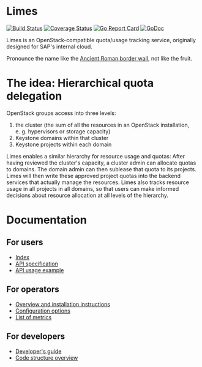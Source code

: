 # Limes

[![Build Status](https://travis-ci.org/sapcc/limes.svg?branch=master)](https://travis-ci.org/sapcc/limes)
[![Coverage Status](https://coveralls.io/repos/github/sapcc/limes/badge.svg?branch=master)](https://coveralls.io/github/sapcc/limes?branch=master)
[![Go Report Card](https://goreportcard.com/badge/github.com/sapcc/limes)](https://goreportcard.com/report/github.com/sapcc/limes)
[![GoDoc](https://godoc.org/github.com/sapcc/limes?status.svg)](https://godoc.org/github.com/sapcc/limes)

Limes is an OpenStack-compatible quota/usage tracking service, originally designed for SAP's internal cloud.

Pronounce the name like the [Ancient Roman border wall][wp-limes], not like the fruit.

# The idea: Hierarchical quota delegation

OpenStack groups access into three levels:

1. the cluster (the sum of all the resources in an OpenStack installation, e.&nbsp;g.&nbsp;hypervisors or storage capacity)
2. Keystone domains within that cluster
3. Keystone projects within each domain

Limes enables a similar hierarchy for resource usage and quotas: After having reviewed the cluster's capacity, a cluster
admin can allocate quotas to domains. The domain admin can then sublease that quota to its projects. Limes will then
write these approved project quotas into the backend services that actually manage the resources. Limes also tracks
resource usage in all projects in all domains, so that users can make informed decisions about resource allocation at
all levels of the hierarchy.

# Documentation

## For users

* [Index](./docs/users/index.md)
* [API specification](./docs/users/api-v1-specification.md)
* [API usage example](./docs/users/api-example.md)

## For operators

* [Overview and installation instructions](./docs/operators/index.md)
* [Configuration options](./docs/operators/config.md)
* [List of metrics](./docs/operators/metrics.md)

## For developers

* [Developer's guide](./docs/developers/guide.md)
* [Code structure overview](./docs/developers/code-overview.md)

[wp-limes]: https://en.wikipedia.org/wiki/Limes

